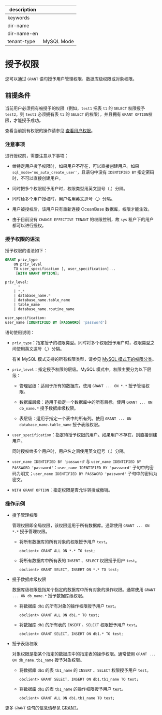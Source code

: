|description||
|---|---|
|keywords||
|dir-name||
|dir-name-en||
|tenant-type|MySQL Mode|

# 授予权限

您可以通过 `GRANT` 语句授予用户管理权限、数据库级权限或对象权限。

## 前提条件

当前用户必须拥有被授予的权限（例如，`test1` 把表 `t1` 的 `SELECT` 权限授予 `test2`，则 `test1` 必须拥有表 `t1` 的 `SELECT` 的权限），并且拥有 `GRANT OPTION`权限，才能授予成功。

查看当前拥有权限的操作请参见 [查看用户权限](../200.permission-of-mysql-mode/400.view-user-permissions-of-mysql-mode.md)。

### 注意事项

进行授权前，需要注意以下事项：

* 给特定用户授予权限时，如果用户不存在，可以直接创建用户。如果 `sql_mode='no_auto_create_user'`，且语句中没有 `IDENTIFIED BY` 指定密码时，不可以直接创建用户。

* 同时把多个权限赋予用户时，权限类型用英文逗号（,）分隔。

* 同时给多个用户授权时，用户名用英文逗号（,）分隔。

* 用户被授权后，该用户只有重新连接 OceanBase 数据库，权限才能生效。

* 由于目前没有 `CHANGE EFFECTIVE TENANT` 的权限控制，故 `sys` 租户下的用户都可以进行授权。

### 授予权限的语法

授予权限的语法如下：

```sql
GRANT priv_type 
    ON priv_level 
    TO user_specification [, user_specification]... 
     [WITH GRANT OPTION];

priv_level: 
      *
    | *.*
    | database_name.* 
    | database_name.table_name
    | table_name
    | database_name.routine_name

user_specification: 
user_name [IDENTIFIED BY [PASSWORD] 'password'] 
```

语句使用说明：

* `priv_type`：指定授予的权限类型。同时将多个权限授予用户时，权限类型之间使用英文逗号（,）分隔。

   有关 MySQL 模式支持的所有权限类型，请参见 [MySQL 模式下的权限分类](100.permission-classification-of-mysql.md)。

* `priv_level`：指定授予权限的层级。MySQL 模式中，权限主要分为以下层级：

  * 管理层级：适用于所有的数据库。使用 `GRANT ... ON *.*` 授予管理权限。

  * 数据库层级：适用于指定一个数据库中的所有目标。使用 `GRANT ... ON db_name.*` 授予数据库级权限。

  * 表层级：适用于指定一个表中的所有列。使用 `GRANT ... ON database_name.table_name` 授予表级权限。

* `user_specification`：指定待授予权限的用户。如果用户不存在，则直接创建用户。

  同时授权给多个用户时，用户名之间使用英文逗号（,）分隔。
  
* `user_name IDENTIFIED BY 'password'`与 `user_name IDENTIFIED BY PASSWORD 'password'`：`user_name IDENTIFIED BY 'password'` 子句中的密码为明文；`user_name IDENTIFIED BY PASSWORD 'password'` 子句中的密码为密文。

* `WITH GRANT OPTION`：指定权限是否允许转授或撤销。

### 操作示例

* 授予管理权限

  管理权限即全局权限，该权限适用于所有数据库。通常使用 `GRANT ... ON *.*` 授予管理权限。

  * 将所有数据库的所有对象的权限授予用户 `test`。

    ```shell
    obclient> GRANT ALL ON *.* TO test;
    ```

  * 将所有数据库中所有表的 `INSERT` 、`SELECT` 权限授予用户 `test`。

    ```shell
    obclient> GRANT SELECT, INSERT ON *.* TO test;
    ```

* 授予数据库级权限

  数据库级权限是指某个指定的数据库中所有对象的操作权限。通常使用 `GRANT ... ON db_name.*` 授予数据库级权限。

  * 将数据库 `db1` 的所有对象的操作权限授予用户 `test`。

    ```shell
    obclient> GRANT ALL ON db1.* TO test;
    ```

  * 将数据库 `db1` 的所有表的 `INSERT` 、`SELECT` 权限授予用户 `test`。

    ```shell
    obclient> GRANT SELECT, INSERT ON db1.* TO test;
    ```

* 授予表级权限

  对象权限是指某个指定的数据库中的指定表的操作权限。通常使用 `GRANT ... ON db_name.tb1_name` 授予对象权限。

  * 将数据库 `db1` 的表 `tb1_name` 的 `INSERT` 、`SELECT` 权限授予用户 `test`。

    ```shell
    obclient> GRANT SELECT, INSERT ON db1.tb1_name TO test; 
    ```

  * 将数据库 `db1` 的表 `tb1_name` 的操作权限授予用户 `test`。

    ```shell
    obclient> GRANT ALL ON db1.tb1_name TO test;
    ```

更多 `GRANT` 语句的信息请参见 [GRANT](../../../../../700.reference/500.sql-reference/100.sql-syntax/200.common-tenant-of-mysql-mode/600.sql-statement-of-mysql-mode/5500.grant-of-mysql-mode.md)。
